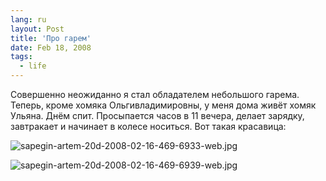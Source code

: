 ```yaml
---
lang: ru
layout: Post
title: 'Про гарем'
date: Feb 18, 2008
tags:
  - life
---
```


Совершенно неожиданно я стал обладателем небольшого гарема. Теперь, кроме хомяка Ольгивладимировны, у меня дома живёт хомяк Ульяна. Днём спит. Просыпается часов в 11 вечера, делает зарядку, завтракает и начинает в колесе носиться. Вот такая красавица:

![sapegin-artem-20d-2008-02-16-469-6933-web.jpg](upload://sapegin-artem-20d-2008-02-16-469-6933-web.jpg)

<!--more-->

![sapegin-artem-20d-2008-02-16-469-6939-web.jpg](upload://sapegin-artem-20d-2008-02-16-469-6939-web.jpg)
